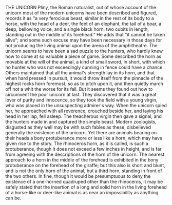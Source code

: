 THE UNICORN
  Pliny, the Roman naturalist, out of whose account of the unicorn
  most of the modern unicorns have been described and figured, records
  it as "a very ferocious beast, similar in the rest of its body to a
  horse, with the head of a deer, the feet of an elephant, the tail of a
  boar, a deep, bellowing voice, and a single black horn, two cubits
  in length, standing out in the middle of its forehead." He adds that
  "it cannot be taken alive"; and some such excuse may have been
  necessary in those days for not producing the living animal upon the
  arena of the amphitheatre.
  The unicorn seems to have been a sad puzzle to the hunters, who
  hardly knew how to come at so valuable a piece of game. Some described
  the horn as movable at the will of the animal, a kind of small
  sword, in short, with which no hunter who was not exceedingly
  cunning in fence could have a chance. Others maintained that all the
  animal's strength lay in its horn, and that when hard pressed in
  pursuit, it would throw itself from the pinnacle of the highest
  rocks horn foremost, so as to pitch upon it, and then quietly march
  off not a whit the worse for its fall.
  But it seems they found out how to circumvent the poor unicorn at
  last. They discovered that it was a great lover of purity and
  innocence, so they took the field with a young virgin, who was
  placed in the unsuspecting admirer's way. When the unicorn spied
  her, he approached with all reverence, crouched beside her, and laying
  his head in her lap, fell asleep. The treacherous virgin then gave a
  signal, and the hunters made in and captured the simple beast.
  Modern zoologists, disgusted as they well may be with such fables as
  these, disbelieved generally the existence of the unicorn. Yet there
  are animals bearing on their heads a bony protuberance more or less
  like a horn, which may have given rise to the story. The rhinoceros
  horn, as it is called, is such a protuberance, though it does not
  exceed a few inches in height, and is far from agreeing with the
  descriptions of the horn of the unicorn. The nearest approach to a
  horn in the middle of the forehead is exhibited in the bony
  protuberance on the forehead of the giraffe; but this also is short
  and blunt, and is not the only horn of the animal, but a third horn,
  standing in front of the two others. In fine, though it would be
  presumptuous to deny the existence of a one-horned quadruped other
  than the rhinoceros, it may be safely stated that the insertion of a
  long and solid horn in the living forehead of a horse-like or
  deer-like animal is as near an impossibility as anything can be.